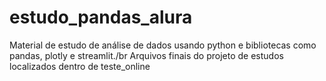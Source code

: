 # estudo_pandas_alura

Material de estudo de análise de dados usando python e bibliotecas como pandas, plotly e streamlit./br
Arquivos finais do projeto de estudos localizados dentro de teste_online

